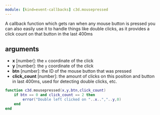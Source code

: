 ```yaml
---
module: [kind=event-callbacks] c3d.mousepressed
---
```


A callback function which gets ran when any mouse button is pressed
you can also easily use it to handle things like double clicks,
as it provides a click count on that button in the last 400ms

## arguments
- **x** [number]: the `x` coordinate of the click
- **y** [number]: the `y` coordinate of the click
- **btn** [number]: the ID of the mouse button that was pressed
- **click_count** [number]: the amount of clicks on this position and button in last 400ms, used for detecting double clicks, etc.

```lua
function c3d.mousepressed(x,y,btn,click_count)
    if btn == 0 and click_count == 2 then
        error("Double left clicked on "..x..","..y,0)
    end
end
```